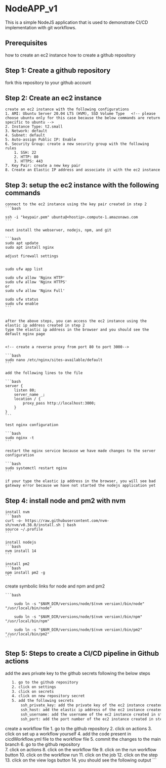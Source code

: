 <!-- CI/CD implementation with git workflows  to ec2 instance-->

# NodeAPP_v1

This is a simple NodeJS application that is used to demonstrate CI/CD implementation with git workflows.

## Prerequisites
how to create an ec2 instance
how to create a github repository

## Step 1: Create a github repository
fork this repository to your github account

## Step 2: Create an ec2 instance
    create an ec2 instance with the following configurations
    1. AMI: Ubuntu Server 20.04 LTS (HVM), SSD Volume Type   <!-- please choose ubuntu only for this case because the below commands are return specific to ubuntu -->
    2. Instance Type: t2.small
    3. Network: default
    4. Subnet: default
    5. Auto-assign Public IP: Enable
    6. Security Group: create a new security group with the following rules
        1. SSH: 22
        2. HTTP: 80
        3. HTTPS: 443
    7. Key Pair: create a new key pair
    8. Create an Elastic IP address and associate it with the ec2 instance


## Step 3: setup the ec2 instance with the following commands
    connect to the ec2 instance using the key pair created in step 2
    ```bash
    
    ssh -i "keypair.pem" ubuntu@<hostip>.compute-1.amazonaws.com
    ```

    next install the webserver, nodejs, npm, and git

    ```bash
    sudo apt update
    sudo apt install nginx
    
    adjust firewall settings

    
    sudo ufw app list

    sudo ufw allow 'Nginx HTTP'
    sudo ufw allow 'Nginx HTTPS'
    or 
    sudo ufw allow 'Nginx Full'

    sudo ufw status
    sudo ufw enable
    ```


    after the above steps, you can access the ec2 instance using the elastic ip address created in step 2
    type the elastic ip address in the browser and you should see the default nginx page


    <!-- create a reverse proxy from port 80 to port 3000-->

    ```bash
    sudo nano /etc/nginx/sites-available/default
    ```

    add the following lines to the file

    ```bash
    server {
        listen 80;
        server_name _;
        location / {
            proxy_pass http://localhost:3000;
        }
    }
    ```

    test nginx configuration

    ```bash
    sudo nginx -t
    ```

    restart the nginx service because we have made changes to the server configuration

    ```bash
    sudo systemctl restart nginx
    ```

    if your type the elastic ip address in the browser, you will see bad gateway error because we have not started the nodejs application yet


## Step 4: install node and pm2 with nvm
    install nvm
    ```bash
    curl -o- https://raw.githubusercontent.com/nvm-sh/nvm/v0.38.0/install.sh | bash
    source ~/.profile
    ```

    install nodejs
    ```bash
    nvm install 14
    ```

    install pm2
    ```bash
    npm install pm2 -g
    ```

   create symbolic links for node and npm and pm2

    ```bash       
       
        sudo ln -s "$NVM_DIR/versions/node/$(nvm version)/bin/node" "/usr/local/bin/node"

        sudo ln -s "$NVM_DIR/versions/node/$(nvm version)/bin/npm" "/usr/local/bin/npm"

        sudo ln -s "$NVM_DIR/versions/node/$(nvm version)/bin/pm2" "/usr/local/bin/pm2"
    ```

  
## Step 5: Steps to create a CI/CD pipeline in Github actions
add the aws private key to the github secrets following the below steps
 ```bash
    1. go to the github repository 
    2. click on settings
    3. click on secrets
    4. click on new repository secret
    5. add the following secrets
        ssh_private_key: add the private key of the ec2 instance created in step 2
        ssh_host: add the elastic ip address of the ec2 instance created in step 2
        ssh_username: add the username of the ec2 instance created in step 2
        ssh_port: add the port number of the ec2 instance created in step 2

```
create a workflow file
    1. go to the github repository
    2. click on actions
    3. click on set up a workflow yourself
    4. add the code present in cicdWorkflow.yml file to the workflow file
    5. commit the changes to the main branch
    6. go to the github repository   
    7. click on actions
    8. click on the workflow file
    9. click on the run workflow button
    10. click on the workflow run
    11. click on the job
    12. click on the step
    13. click on the view logs button
    14. you should see the following output
    ```    




